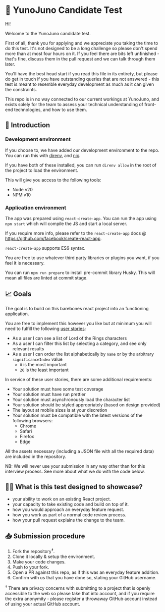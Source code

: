 # 🥼 YunoJuno Candidate Test

Hi!

Welcome to the YunoJuno candidate test.

First of all, thank you for applying and we appreciate you taking the time to do this test. It's not
designed to be a long challenge so please don't spend more than at most four hours on it. If you
feel there are bits left unfinished - that's fine, discuss them in the pull request and we can talk
through them later.

You'll have the best head start if you read this file in its entirety, but please do get in touch if
you have outstanding queries that are not answered - this test is meant to resemble everyday
development as much as it can given the constraints.

This repo is in no way connected to our current workings at YunoJuno, and exists solely for the team
to assess your technical understanding of front-end technologies, and how to use them.

## 👋 Introduction

### Development environment

If you choose to, we have added our development environment to the repo. You can run this with
[direnv](https://direnv.net/), and [nix](https://nixos.org/).

If you have both of these installed, you can run `direnv allow` in the root of the project to load
the environment.

This will give you access to the following tools:

-   Node v20
-   NPM v10

### Application environment

The app was prepared using `react-create-app`. You can run the app using `npm start` which will
compile the JS and start a local server.

If you require more info, please refer to the `react-create-app` docs @
https://github.com/facebook/create-react-app.

`react-create-app` supports ES6 syntax.

You are free to use whatever third party libraries or plugins you want, if you feel it is necessary.

You can run `npm run prepare` to install pre-commit library Husky. This will mean all files are
linted at commit stage.

## 📈 Goals

The goal is to build on this barebones react project into an functioning application.

You are free to implement this however you like but at minimum you will need to fulfill the
following [user stories](https://en.wikipedia.org/wiki/User_story):

-   As a user I can see a list of Lord of the Rings characters
-   As a user I can filter this list by selecting a category, and see only relevant results
-   As a user I can order the list alphabetically by `name` or by the arbitrary `significanceIndex`
    value
    -   `0` is the most important
    -   `26` is the least important

In service of these user stories, there are some additional requirements:

-   Your solution must have some test coverage
-   Your solution must have run prettier
-   Your solution must asynchronously load the character list
-   Your solution should be styled appropriately (based on design provided)
-   The layout at mobile sizes is at your discretion
-   Your solution must be compatible with the latest versions of the following browsers:
    -   Chrome
    -   Safari
    -   Firefox
    -   Edge

All the assets necessary (including a JSON file with all the required data) are included in the
repository.

NB: We will never use your submission in any way other than for this interview process. See more
about what we do with the code below.

## 👩‍💻 What is this test designed to showcase?

-   your ability to work on an existing React project.
-   your capacity to take existing code and build on top of it.
-   how you would approach an everyday feature request.
-   how you work as part of a normal code review process.
-   how your pull request explains the change to the team.

## 📥 Submission procedure

1. Fork the repository<sup>☨</sup>.
1. Clone it locally & setup the environment.
1. Make your code changes.
1. Push to your fork.
1. Open a PR against this repo, as if this was an everyday feature addition.
1. Confirm with us that you have done so, stating your GitHub username.

<sup>☨</sup> There are privacy concerns with submitting to a project that is openly accessible to
the web so please take that into account, and if you require the extra anonymity - please register a
throwaway GitHub account instead of using your actual GitHub account.
